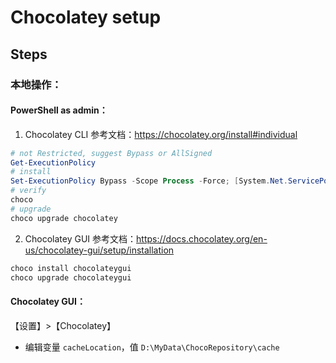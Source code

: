 # Chocolatey setup

## Steps

### 本地操作：

#### PowerShell as admin：

1. Chocolatey CLI 参考文档：https://chocolatey.org/install#individual

```powershell
# not Restricted, suggest Bypass or AllSigned
Get-ExecutionPolicy
# install
Set-ExecutionPolicy Bypass -Scope Process -Force; [System.Net.ServicePointManager]::SecurityProtocol = [System.Net.ServicePointManager]::SecurityProtocol -bor 3072; iex ((New-Object System.Net.WebClient).DownloadString('https://community.chocolatey.org/install.ps1'))
# verify
choco
# upgrade
choco upgrade chocolatey
```

2. Chocolatey GUI 参考文档：https://docs.chocolatey.org/en-us/chocolatey-gui/setup/installation

```powershell
choco install chocolateygui
choco upgrade chocolateygui
```

#### Chocolatey GUI：

【设置】>【Chocolatey】

- 编辑变量 `cacheLocation`，值 `D:\MyData\ChocoRepository\cache` 
